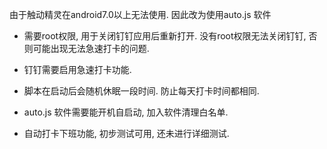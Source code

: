 
由于触动精灵在android7.0以上无法使用. 
因此改为使用auto.js 软件

- 需要root权限, 用于关闭钉钉应用后重新打开. 没有root权限无法关闭钉钉,  否则可能出现无法急速打卡的问题. 

- 钉钉需要启用急速打卡功能.

- 脚本在启动后会随机休眠一段时间. 防止每天打卡时间都相同.

- auto.js 软件需要能开机自启动, 加入软件清理白名单.

- 自动打卡下班功能, 初步测试可用, 还未进行详细测试.